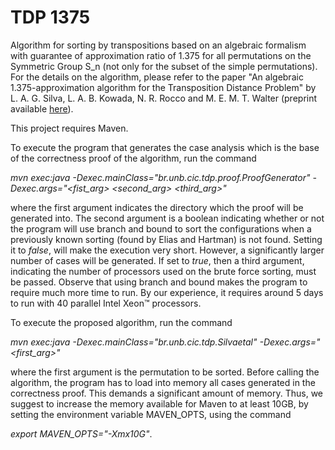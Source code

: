 # TDP 1375

Algorithm for sorting by transpositions based on an algebraic formalism with guarantee of approximation ratio of 1.375 for all permutations on the Symmetric Group S_n (not only for the subset of the simple permutations). For the details on the algorithm, please refer to the paper "An algebraic 1.375-approximation algorithm for the Transposition Distance Problem" by L. A. G. Silva, L. A. B. Kowada, N. R. Rocco and M. E. M. T. Walter (preprint available [here](https://arxiv.org/abs/2001.11570)).

This project requires Maven.

To execute the program that generates the case analysis which is the base of the correctness proof of the algorithm, run the command

*mvn exec:java -Dexec.mainClass="br.unb.cic.tdp.proof.ProofGenerator" -Dexec.args="<fist_arg> <second_arg> <third_arg>"*

where the first argument indicates the directory which the proof will be generated into. The second argument is a boolean indicating whether or not the program will use branch and bound to sort the configurations when a previously known sorting (found by Elias and Hartman) is not found. Setting it to *false*, will make the execution very short. However, a significantly larger number of cases will be generated. If set to *true*, then a third argument, indicating the number of processors used on the brute force sorting, must be passed. Observe that using branch and bound makes the program to require much more time to run. By our experience, it requires around 5 days to run with 40 parallel Intel Xeon™ processors.

To execute the proposed algorithm, run the command

*mvn exec:java -Dexec.mainClass="br.unb.cic.tdp.Silvaetal" -Dexec.args="<first_arg>"*

where the first argument is the permutation to be sorted. Before calling the algorithm, the program has to load into memory all cases generated in the correctness proof. This demands a significant amount of memory. Thus, we suggest to increase the memory available for Maven to at least 10GB, by setting the environment variable MAVEN_OPTS, using the command

*export MAVEN_OPTS="-Xmx10G"*.
